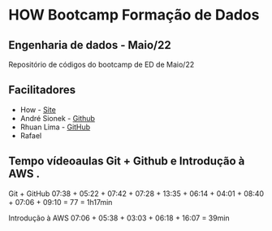 # HOW Bootcamp Formação de Dados

## Engenharia de dados - Maio/22

Repositório de códigos do bootcamp de ED de Maio/22

## Facilitadores

* How - [Site](https://howedu.com.br)
* André Sionek - [Github](https://github.com/andresionek91)
* Rhuan Lima - [GitHub](https://github.com/rhuanlima)
* Rafael 


## Tempo vídeoaulas Git + Github e Introdução à AWS .

Git + GitHub
07:38 + 05:22 + 07:42 + 07:28 + 13:35 + 06:14 + 04:01 + 08:40 + 07:06 + 09:10 = 77 = 1h17min

Introdução à AWS
07:06 + 05:38 + 03:03 + 06:18 + 16:07 = 39min
